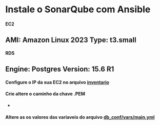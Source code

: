 # Instale o SonarQube com Ansible

#### EC2
AMI: Amazon Linux 2023
Type: t3.small
-
#### RDS
Engine: Postgres
Version: 15.6 R1
-
#### Configure o IP da sua EC2 no arquivo [inventario](https://github.com/Bruna0092/sonarqube-ansible-playbook/blob/main/inventario/hosts)
#### Crie altere o caminho da chave .PEM
-
#### Altere as os valores das variaveis do arquivo [db_conf/vars/main.yml](https://github.com/Bruna0092/sonarqube-ansible-playbook/blob/main/roles/db_conf/vars/main.yml)

